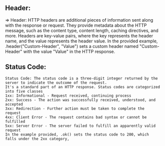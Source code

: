 
## Header:
=>  Header: HTTP headers are additional pieces of information sent along with the response or request.
They provide metadata about the HTTP message, such as the content type, content length,
caching directives, and more. Headers are key-value pairs, where the key represents the header name,
and the value represents the header value. In the provided example, .header("Custom-Header", "Value")
sets a custom header named "Custom-Header" with the value "Value" in the HTTP response.
## Status Code:
    Status Code: The status code is a three-digit integer returned by the server to indicate the outcome of the request. 
    It's a standard part of an HTTP response. Status codes are categorized into five classes
    1xx: Informational - Request received, continuing process
    2xx: Success - The action was successfully received, understood, and accepted
    3xx: Redirection - Further action must be taken to complete the request
    4xx: Client Error - The request contains bad syntax or cannot be fulfilled
    5xx: Server Error - The server failed to fulfill an apparently valid request
    In the example provided, .ok() sets the status code to 200, which falls under the 2xx category,